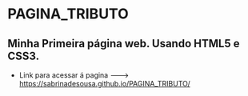 # PAGINA_TRIBUTO

## Minha Primeira página web. Usando HTML5 e CSS3.

* Link para acessar á pagina ---> https://sabrinadesousa.github.io/PAGINA_TRIBUTO/
